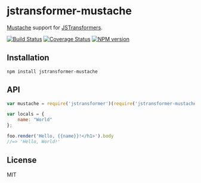 # jstransformer-mustache

[Mustache](https://github.com/janl/mustache.js) support for [JSTransformers](http://github.com/jstransformers).

[![Build Status](https://img.shields.io/travis/jstransformers/jstransformer-mustache/master.svg)](https://travis-ci.org/jstransformers/jstransformer-mustache)
[![Coverage Status](https://img.shields.io/coveralls/jstransformers/jstransformer-mustache/master.svg)](https://coveralls.io/r/jstransformers/jstransformer-mustache?branch=master)
[![NPM version](https://img.shields.io/npm/v/jstransformer-mustache.svg)](https://www.npmjs.org/package/jstransformer-mustache)

## Installation

    npm install jstransformer-mustache

## API

```js
var mustache = require('jstransformer')(require('jstransformer-mustache'))

var locals = {
	name: "World"
};

foo.render('Hello, {{name}}!</h1>').body
//=> 'Hello, World!'
```

## License

MIT
